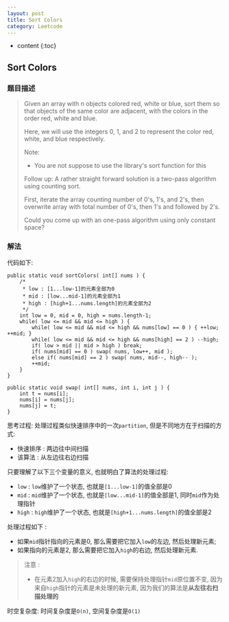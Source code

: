 ```yaml
---
layout: post
title: Sort Colors
category: Leetcode
---
```


* content
{:toc}

## Sort Colors

### 题目描述

> Given an array with n objects colored red, white or blue, sort them so that objects of the same color are adjacent, with the colors in the order red, white and blue.
>
> Here, we will use the integers 0, 1, and 2 to represent the color red, white, and blue respectively.
>
> Note:
>
> * You are not suppose to use the library's sort function for this 
>
> Follow up:
> A rather straight forward solution is a two-pass algorithm using counting sort.
>
> First, iterate the array counting number of 0's, 1's, and 2's, then overwrite array with total number of 0's, then 1's and followed by 2's.
>
> Could you come up with an one-pass algorithm using only constant space?

### 解法

代码如下:

    public static void sortColors( int[] nums ) {
        /*
         * low : [1...low-1]的元素全部为0
         * mid : [low...mid-1]的元素全部为1
         * high : [high+1...nums.length]的元素全部为2
         */
        int low = 0, mid = 0, high = nums.length-1;
        while( low <= mid && mid <= high ) {
            while( low <= mid && mid <= high && nums[low] == 0 ) { ++low; ++mid; }
            while( low <= mid && mid <= high && nums[high] == 2 ) --high;
            if( low > mid || mid > high ) break;
            if( nums[mid] == 0 ) swap( nums, low++, mid );
            else if( nums[mid] == 2 ) swap( nums, mid--, high-- );
            ++mid;
        }
    }

    public static void swap( int[] nums, int i, int j ) {
        int t = nums[i];
        nums[i] = nums[j];
        nums[j] = t;
    }

思考过程: 处理过程类似快速排序中的一次`partition`, 但是不同地方在于扫描的方式:

* 快速排序 : 两边往中间扫描
* 该算法 : 从左边往右边扫描

只要理解了以下三个变量的意义, 也就明白了算法的处理过程:

* `low` : `low`维护了一个状态, 也就是`[1...low-1]`的值全部是0
* `mid` : `mid`维护了一个状态, 也就是`[low...mid-1]`的值全部是1, 同时`mid`作为处理指针
* `high` : `high`维护了一个状态, 也就是`[high+1...nums.length]`的值全部是2

处理过程如下 : 

* 如果`mid`指针指向的元素是0, 那么需要把它加入`low`的左边, 然后处理新元素; 
* 如果指向的元素是2, 那么需要把它加入`high`的右边, 然后处理新元素.

> 注意 :
>
> * 在元素2加入`high`的右边的时候, 需要保持处理指针`mid`原位置不变, 因为来自`high`指针的元素是未处理的新元素, 因为我们的算法是**从左往右扫描处理的**

时空复杂度: 时间复杂度是`O(n)`, 空间复杂度是`O(1)`
